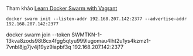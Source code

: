 Tham khảo [Learn Docker Swarm with Vagrant](https://levelup.gitconnected.com/learn-docker-swarm-with-vagrant-47dd52b57bcc)

```
docker swarm init --listen-addr 192.168.207.142:2377 --advertise-addr 192.168.207.142:2377
```

docker swarm join --token SWMTKN-1-13kva8zods98t8cx4fgg5qtyu999lugomau4lht2u1ys4kzmz1-7vnbl8jg7jv4j19yz9iapbf3q 192.168.207.142:2377